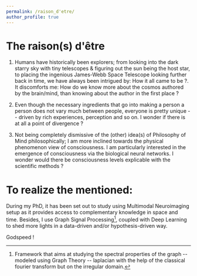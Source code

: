 ```yaml
---
permalink: /raison_d'etre/
author_profile: true
---
```



<h1> The raison(s) d'être </h1>

1. Humans have historically been explorers; from looking into the dark starry sky with tiny telescopes & figuring out the sun being the host star, to placing the ingenious James-Webb Space Telescope looking further back in time, we have always been intrigued by: How it all came to be ?. It discomforts me: How do we know more about the cosmos authored by the brain/mind, than knowing about the author in the first place ?

2. Even though the necessary ingredients that go into making a person a person does not vary much between people, everyone is pretty unique -- driven by rich experiences, perception and so on. I wonder if there is at all a point of divergence ?

3. Not being completely dismissive of the (other) idea(s) of Philosophy of Mind philosophically; I am more inclined towards the physical phenomenon view of consciousness. I am particularly interested in the emergence of consciousness via the biological neural networks. I wonder would there be consciousness levels explicable with the scientific methods ?


# To realize the mentioned:
During my PhD, it has been set out to study using Multimodal Neuroimaging setup as it provides access to complementary knowledge in space and time. Besides, I use Graph Signal Processing[^1], coupled with Deep Learning to shed more lights in a data-driven and/or hypothesis-driven way.

Godspeed !

[^1]: Framework that aims at studying the spectral properties of the graph -- modeled using Graph Theory -- laplacian with the help of the classical fourier transform but on the irregular domain.